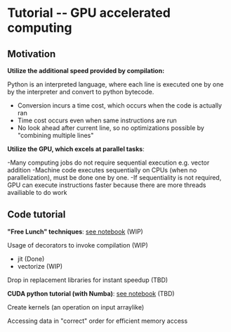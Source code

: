 # Tutorial -- GPU accelerated computing

## Motivation

**Utilize the additional speed provided by compilation:**

Python is an interpreted language, where each line is executed one by one by the interpreter and convert to python bytecode.
- Conversion incurs a time cost, which occurs when the code is actually ran
- Time cost occurs even when same instructions are run
- No look ahead after current line, so no optimizations possible by "combining multiple lines"


**Utilize the GPU, which excels at parallel tasks**:

-Many computing jobs do not require sequential execution e.g. vector addition
-Machine code executes sequentially on CPUs (when no parallelization), must be done one by one.
-If sequentiality is not required, GPU can execute instructions faster because there are more threads availiable to do work

## Code tutorial

**"Free Lunch" techniques**: [see notebook](<free lunch.ipynb>) (WIP)

Usage of decorators to invoke compilation (WIP)
- jit (Done)
- vectorize (WIP)

Drop in replacement libraries for instant speedup (TBD)

**CUDA python tutorial (with Numba)**: [see notebook](<numba cuda kernel.ipynb>) (TBD)

Create kernels (an operation on input arraylike)

Accessing data in "correct" order for efficient memory access

